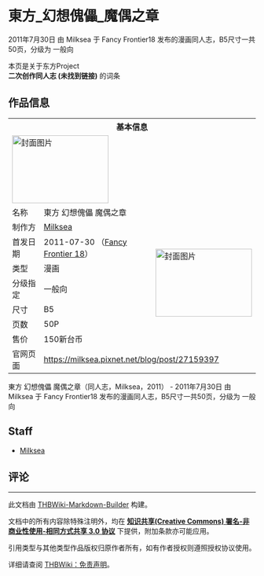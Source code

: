 # 東方_幻想傀儡_魔偶之章

<!-- source html: G:\repos\THBWiki-Markdown-Builder\THBWikiMarkdown\Temp\main\a\af\ns0%3A%E6%9D%B1%E6%96%B9_%E5%B9%BB%E6%83%B3%E5%82%80%E5%84%A1_%E9%AD%94%E5%81%B6%E4%B9%8B%E7%AB%A0.html -->

2011年7月30日 由 Milksea 于 Fancy Frontier18 发布的漫画同人志，B5尺寸一共50页，分级为 一般向

本页是关于东方Project  
 **二次创作同人志 (未找到链接)** 的词条
## 作品信息

<table><tbody><tr><th colspan="3">基本信息</th></tr><tr><td class="cover-artwork-mobile" colspan="2"><a href="./文件-東方_幻想傀儡_魔偶之章封面.jpg.md" class="image" title="封面图片"><img alt="封面图片" src="https://upload.thwiki.cc/thumb/1/1b/%E6%9D%B1%E6%96%B9_%E5%B9%BB%E6%83%B3%E5%82%80%E5%84%A1_%E9%AD%94%E5%81%B6%E4%B9%8B%E7%AB%A0%E5%B0%81%E9%9D%A2.jpg/196px-%E6%9D%B1%E6%96%B9_%E5%B9%BB%E6%83%B3%E5%82%80%E5%84%A1_%E9%AD%94%E5%81%B6%E4%B9%8B%E7%AB%A0%E5%B0%81%E9%9D%A2.jpg" decoding="async" loading="lazy" width="196" height="138" srcset="https://upload.thwiki.cc/thumb/1/1b/%E6%9D%B1%E6%96%B9_%E5%B9%BB%E6%83%B3%E5%82%80%E5%84%A1_%E9%AD%94%E5%81%B6%E4%B9%8B%E7%AB%A0%E5%B0%81%E9%9D%A2.jpg/294px-%E6%9D%B1%E6%96%B9_%E5%B9%BB%E6%83%B3%E5%82%80%E5%84%A1_%E9%AD%94%E5%81%B6%E4%B9%8B%E7%AB%A0%E5%B0%81%E9%9D%A2.jpg 1.5x, https://upload.thwiki.cc/thumb/1/1b/%E6%9D%B1%E6%96%B9_%E5%B9%BB%E6%83%B3%E5%82%80%E5%84%A1_%E9%AD%94%E5%81%B6%E4%B9%8B%E7%AB%A0%E5%B0%81%E9%9D%A2.jpg/392px-%E6%9D%B1%E6%96%B9_%E5%B9%BB%E6%83%B3%E5%82%80%E5%84%A1_%E9%AD%94%E5%81%B6%E4%B9%8B%E7%AB%A0%E5%B0%81%E9%9D%A2.jpg 2x" data-file-width="1290" data-file-height="911"></a></td>
</tr><tr><td class="label">名称</td><td colspan="2"> 東方 幻想傀儡 魔偶之章 </td></tr><tr><td class="label">制作方</td><td><a href="./Milksea.md" title="Milksea">Milksea</a></td><td class="cover-artwork" rowspan="7" style="min-width:196px;"><a href="./文件-東方_幻想傀儡_魔偶之章封面.jpg.md" class="image" title="封面图片"><img alt="封面图片" src="https://upload.thwiki.cc/thumb/1/1b/%E6%9D%B1%E6%96%B9_%E5%B9%BB%E6%83%B3%E5%82%80%E5%84%A1_%E9%AD%94%E5%81%B6%E4%B9%8B%E7%AB%A0%E5%B0%81%E9%9D%A2.jpg/196px-%E6%9D%B1%E6%96%B9_%E5%B9%BB%E6%83%B3%E5%82%80%E5%84%A1_%E9%AD%94%E5%81%B6%E4%B9%8B%E7%AB%A0%E5%B0%81%E9%9D%A2.jpg" decoding="async" loading="lazy" width="196" height="138" srcset="https://upload.thwiki.cc/thumb/1/1b/%E6%9D%B1%E6%96%B9_%E5%B9%BB%E6%83%B3%E5%82%80%E5%84%A1_%E9%AD%94%E5%81%B6%E4%B9%8B%E7%AB%A0%E5%B0%81%E9%9D%A2.jpg/294px-%E6%9D%B1%E6%96%B9_%E5%B9%BB%E6%83%B3%E5%82%80%E5%84%A1_%E9%AD%94%E5%81%B6%E4%B9%8B%E7%AB%A0%E5%B0%81%E9%9D%A2.jpg 1.5x, https://upload.thwiki.cc/thumb/1/1b/%E6%9D%B1%E6%96%B9_%E5%B9%BB%E6%83%B3%E5%82%80%E5%84%A1_%E9%AD%94%E5%81%B6%E4%B9%8B%E7%AB%A0%E5%B0%81%E9%9D%A2.jpg/392px-%E6%9D%B1%E6%96%B9_%E5%B9%BB%E6%83%B3%E5%82%80%E5%84%A1_%E9%AD%94%E5%81%B6%E4%B9%8B%E7%AB%A0%E5%B0%81%E9%9D%A2.jpg 2x" data-file-width="1290" data-file-height="911"></a></td>
</tr><tr><td class="label">首发日期</td><td>2011-07-30&#160;（<a href="/展会作品列表?e=Fancy+Frontier%2318">Fancy Frontier 18</a>）</td></tr><tr><td class="label">类型</td><td>漫画</td></tr><tr><td class="label">分级指定</td><td>一般向</td></tr><tr><td class="label">尺寸</td><td>B5</td></tr><tr><td class="label">页数</td><td>50P</td></tr><tr><td class="label">售价</td><td>150新台币</td></tr>
<tr><td class="label">官网页面</td><td colspan="2"><a rel="nofollow" class="external free" href="https://milksea.pixnet.net/blog/post/27159397">https://milksea.pixnet.net/blog/post/27159397</a></td></tr></tbody></table>

東方 幻想傀儡 魔偶之章（同人志，Milksea，2011） - 2011年7月30日 由 Milksea 于 Fancy Frontier18 发布的漫画同人志，B5尺寸一共50页，分级为 一般向
## Staff
- [Milksea](./Milksea.md)

## 评论




---

此文档由 [THBWiki-Markdown-Builder](https://github.com/Delsin-Yu/THBWiki-Markdown-Builder) 构建。

文档中的所有内容除特殊注明外，均在 [**知识共享(Creative Commons) 署名-非商业性使用-相同方式共享 3.0 协议**](https://creativecommons.org/licenses/by-sa/3.0/deed.zh-hans) 下提供，附加条款亦可能应用。

引用类型与其他类型作品版权归原作者所有，如有作者授权则遵照授权协议使用。

详细请查阅 [THBWiki：免责声明](https://thbwiki.cc/THBWiki:%E5%85%8D%E8%B4%A3%E5%A3%B0%E6%98%8E)。

